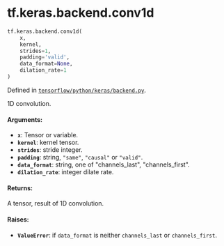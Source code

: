 <div itemscope itemtype="http://developers.google.com/ReferenceObject">
<meta itemprop="name" content="tf.keras.backend.conv1d" />
<meta itemprop="path" content="Stable" />
</div>

# tf.keras.backend.conv1d

``` python
tf.keras.backend.conv1d(
    x,
    kernel,
    strides=1,
    padding='valid',
    data_format=None,
    dilation_rate=1
)
```



Defined in [`tensorflow/python/keras/backend.py`](/code/stable/tensorflow/python/keras/backend.py).

1D convolution.

#### Arguments:

* <b>`x`</b>: Tensor or variable.
* <b>`kernel`</b>: kernel tensor.
* <b>`strides`</b>: stride integer.
* <b>`padding`</b>: string, `"same"`, `"causal"` or `"valid"`.
* <b>`data_format`</b>: string, one of "channels_last", "channels_first".
* <b>`dilation_rate`</b>: integer dilate rate.


#### Returns:

A tensor, result of 1D convolution.


#### Raises:

* <b>`ValueError`</b>: if `data_format` is neither `channels_last` or
    `channels_first`.